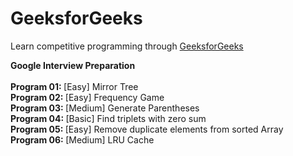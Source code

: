 # GeeksforGeeks
Learn competitive programming through [GeeksforGeeks](https://www.geeksforgeeks.org/https://practice.geeksforgeeks.org/explore/?company%5B%5D=Google&problemType=functional&difficulty%5B%5D=0&difficulty%5B%5D=1&difficulty%5B%5D=2&page=1&sortBy=submissions&company%5B%5D=Google)

<b> Google Interview Preparation </b>
<br/>
<br/> <b> Program 01: </b> [Easy] Mirror Tree
<br/> <b> Program 02: </b> [Easy] Frequency Game
<br/> <b> Program 03: </b> [Medium] Generate Parentheses 
<br/> <b> Program 04: </b> [Basic] Find triplets with zero sum
<br/> <b> Program 05: </b> [Easy] Remove duplicate elements from sorted Array
<br/> <b> Program 06: </b> [Medium] LRU Cache
